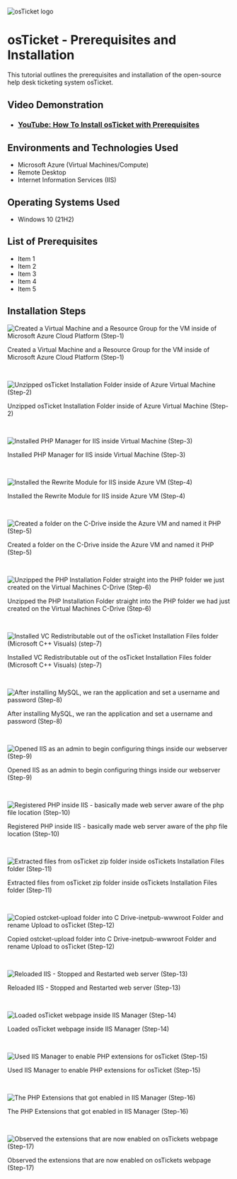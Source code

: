 # <p align="center">
<img src="https://i.imgur.com/Clzj7Xs.png" alt="osTicket logo"/>
</p>

<h1>osTicket - Prerequisites and Installation</h1>
This tutorial outlines the prerequisites and installation of the open-source help desk ticketing system osTicket.<br />


<h2>Video Demonstration</h2>

- ### [YouTube: How To Install osTicket with Prerequisites](https://www.youtube.com)

<h2>Environments and Technologies Used</h2>

- Microsoft Azure (Virtual Machines/Compute)
- Remote Desktop
- Internet Information Services (IIS)

<h2>Operating Systems Used </h2>

- Windows 10</b> (21H2)

<h2>List of Prerequisites</h2>

- Item 1
- Item 2
- Item 3
- Item 4
- Item 5



<h2>Installation Steps</h2>

<p>

![Created a Virtual Machine and a Resource Group for the VM inside of Microsoft Azure Cloud Platform (Step-1)](https://github.com/user-attachments/assets/4353db93-b496-424d-b0a9-c0d3184ce349)


</p>
<p>
Created a Virtual Machine and a Resource Group for the VM inside of Microsoft Azure Cloud Platform (Step-1)
</p>
<br />

<p>

![Unzipped osTicket Installation Folder inside of Azure Virtual Machine (Step-2)](https://github.com/user-attachments/assets/6444d919-289d-4542-9244-0bb3db72d0fe)

</p>
<p>
Unzipped osTicket Installation Folder inside of Azure Virtual Machine (Step-2)
</p>
<br />

<p>

![Installed PHP Manager for IIS inside Virtual Machine (Step-3)](https://github.com/user-attachments/assets/7021b61f-7f13-44cf-9f90-91289aad0770)

</p>
<p>
Installed PHP Manager for IIS inside Virtual Machine (Step-3)
</p>
<br />

<p>

![Installed the Rewrite Module for IIS inside Azure VM (Step-4)](https://github.com/user-attachments/assets/444a9b43-783d-4c00-959c-86ec1efb2b50)

</p>
<p>
Installed the Rewrite Module for IIS inside Azure VM (Step-4)
</p>
<br />

<p>

![Created a folder on the C-Drive inside the Azure VM and named it PHP (Step-5)](https://github.com/user-attachments/assets/e0bd4a30-b4f4-4e30-ab0b-1685e25ff862)

</p>
<p>
Created a folder on the C-Drive inside the Azure VM and named it PHP (Step-5)
</p>
<br />

<p>

![Unzipped the PHP Installation Folder straight into the PHP folder we just created on the Virtual Machines C-Drive (Step-6)](https://github.com/user-attachments/assets/3c477847-5435-4fad-9df0-146b2c907ce5)

</p>
<p>
Unzipped the PHP Installation Folder straight into the PHP folder we had just created on the Virtual Machines C-Drive (Step-6)
</p>
<br />

<p>

![Installed VC Redistributable out of the osTicket Installation Files folder (Microsoft C++ Visuals) (step-7)](https://github.com/user-attachments/assets/cfd7aa3d-67a9-4fc5-b711-f340ac5f9a6e)

</p>
<p>
Installed VC Redistributable out of the osTicket Installation Files folder (Microsoft C++ Visuals) (step-7)
</p>
<br />

<p>

![After installing MySQL, we ran the application and set a username and password (Step-8)](https://github.com/user-attachments/assets/d8e53096-f2e6-4136-aae9-580632c9ce09)

</p>
<p>
After installing MySQL, we ran the application and set a username and password (Step-8)
</p>
<p>
<br />

<p>

![Opened IIS as an admin to begin configuring things inside our webserver (Step-9)](https://github.com/user-attachments/assets/fe1d307a-1d76-4509-950b-24eecfec0ed8)

</p>
<p>
Opened IIS as an admin to begin configuring things inside our webserver (Step-9)
</p>
<p>
<br />

<p>

![Registered PHP inside IIS - basically made web server aware of the php file location (Step-10)](https://github.com/user-attachments/assets/1eb38c88-c904-429b-af83-53e5058c1236)

</p>
<p>
Registered PHP inside IIS - basically made web server aware of the php file location (Step-10)
</p>
<p>
<br />

<p>

![Extracted files from osTicket zip folder inside osTickets Installation Files folder (Step-11)](https://github.com/user-attachments/assets/81a573f3-7d6c-40ab-bfa1-ccd8946d0284)

</p>
<p>
Extracted files from osTicket zip folder inside osTickets Installation Files folder (Step-11)
</p>
<p>
<br />

<p>

![Copied ostcket-upload folder into C Drive-inetpub-wwwroot Folder and rename Upload to osTicket (Step-12)](https://github.com/user-attachments/assets/d7a5a7bc-13df-4518-8816-7461e4a2a7f6)

</p>
<p>
Copied ostcket-upload folder into C Drive-inetpub-wwwroot Folder and rename Upload to osTicket (Step-12)
</p>
<p>
<br />

<p>

![Reloaded IIS - Stopped and Restarted web server (Step-13)](https://github.com/user-attachments/assets/6bf9dbbd-b985-44bb-beee-6d94ef1fdd77)

</p>
<p>
Reloaded IIS - Stopped and Restarted web server (Step-13) 
</p>
<p>
<br />

<p>

![Loaded osTicket webpage inside IIS Manager (Step-14)](https://github.com/user-attachments/assets/43ad1385-6fd2-4f91-84dc-3354af9a7a6a)

</p>
<p>
Loaded osTicket webpage inside IIS Manager (Step-14)
</p>
<p>
<br />

<p>

![Used IIS Manager to enable PHP extensions for osTicket (Step-15)](https://github.com/user-attachments/assets/30bb6e4d-5df8-41e6-8c75-7619293a7a37)

</p>
<p>
Used IIS Manager to enable PHP extensions for osTicket (Step-15)
</p>
<p>
<br />

<p>

![The PHP Extensions that got enabled in IIS Manager (Step-16)](https://github.com/user-attachments/assets/c6a85184-4a73-4c20-a42f-54f85023f75e)

</p>
<p>
The PHP Extensions that got enabled in IIS Manager (Step-16)
</p>
<p>
<br />

<p>

![Observed the extensions that are now enabled on osTickets webpage (Step-17)](https://github.com/user-attachments/assets/ef26ce20-08ea-4b12-b73d-512010f4c473)

</p>
<p>
Observed the extensions that are now enabled on osTickets webpage (Step-17)
</p>
